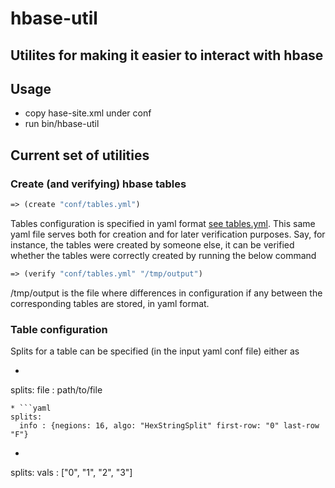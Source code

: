 # hbase-util

## Utilites for making it easier to interact with hbase

## Usage
* copy hase-site.xml under conf
* run bin/hbase-util

## Current set of utilities
### Create (and verifying) hbase tables
```clojure
=> (create "conf/tables.yml")
```

Tables configuration is specified in yaml format [see tables.yml](./conf/tables.yml).
This same yaml file serves both for creation and for later verification purposes.
Say, for instance, the tables were created by someone else, it can be verified whether
the tables were correctly created by running the below command

```clojure
=> (verify "conf/tables.yml" "/tmp/output")
```
/tmp/output is the file where differences in configuration if any between the corresponding
tables are stored, in yaml format.


### Table configuration
Splits for a table can be specified (in the input yaml conf file) either as
* ```yaml
splits:
  file : path/to/file
```
* ```yaml
splits:
  info : {negions: 16, algo: "HexStringSplit" first-row: "0" last-row "F"}
```
* ```yaml
splits:
  vals : ["0", "1", "2", "3"]
````
